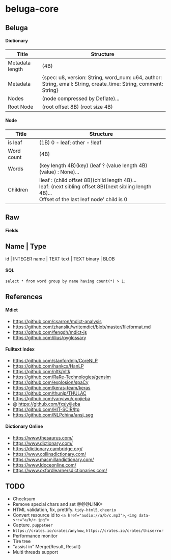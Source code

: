 # beluga-core

## Beluga
#### Dictionary
Title            | Structure
-----------------|-------------
Metadata length  | (4B)
Metadata         | {spec: u8, version: String, word_num: u64, author: String, email: String, create_time: String, comment: String}
Nodes            | (node compressed by Deflate)...
Root Node        | (root offset 8B) (root size 4B)

#### Node
Title          | Structure
---------------|-----------------
is leaf        | (1B) 0 - leaf; other - !leaf
Word count     | (4B)
Words          | (key length 4B)(key) (leaf ? (value length 4B)(value) : None)...
Children       | !leaf : (child offset 8B)(child length 4B)...<br> leaf: (next sibling offset 8B)(next sibling length 4B)...<br>Offset of the last leaf node' child is 0

## Raw
#### Fields
Name     | Type
-----------------------
id       | INTEGER
name     | TEXT
text     | TEXT
binary   | BLOB

#### SQL
```
select * from word group by name having count(*) > 1;
```

## References
#### Mdict
- https://github.com/csarron/mdict-analysis
- https://github.com/zhansliu/writemdict/blob/master/fileformat.md
- https://github.com/fengdh/mdict-js
- https://github.com/ilius/pyglossary

#### Fulltext Index
- https://github.com/stanfordnlp/CoreNLP
- https://github.com/hankcs/HanLP
- https://github.com/nltk/nltk
- https://github.com/RaRe-Technologies/gensim
- https://github.com/explosion/spaCy
- https://github.com/keras-team/keras
- https://github.com/thunlp/THULAC
- https://github.com/yanyiwu/cppjieba
- @ https://github.com/fxsjy/jieba
- https://github.com/HIT-SCIR/ltp
- https://github.com/NLPchina/ansj_seg

#### Dictionary Online
- https://www.thesaurus.com/
- https://www.dictionary.com/
- https://dictionary.cambridge.org/
- https://www.collinsdictionary.com/
- https://www.macmillandictionary.com/
- https://www.ldoceonline.com/
- https://www.oxfordlearnersdictionaries.com/

## TODO
- Checksum
- Remove special chars and set @@@LINK=
- HTML validation, fix, prettify. `tidy-html5`, `cheerio`
- Convert resource id to `<a href="audio://a/b/c.mp3">`, `<img data-src="a/b/c.jpg">`
- Capture. `puppeteer`
- `https://crates.io/crates/anyhow`, `https://crates.io/crates/thiserror`
- Performance monitor
- Tire tree
- "assist in" Merge(Result<assist>, Result<in>) 
- Multi threads support
